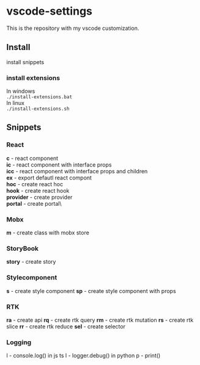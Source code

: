 # vscode-settings
This is the repository with my vscode customization.
## Install
install snippets
### install extensions
In windows\
`./install-extensions.bat`\
In linux\
`./install-extensions.sh`
## Snippets
### React
**c** - react component\
**ic** - react component with interface props\
**icc** - react component with interface props and children\
**ex** - export defautl react compont\
**hoc** - create react hoc\
**hook** - create react hook\
**provider** - create provider\
**portal** - create portal\
### Mobx
**m** - create class with mobx store
### StoryBook
**story** - create story
### Stylecomponent
**s** - create style component
**sp** - create style component with props
### RTK
**ra** - create api
**rq** - create rtk query
**rm** - create rtk mutation
**rs** - create rtk slice
**rr** - create rtk reduce
**sel** - create selector
### Logging
l - console.log() in js ts
l - logger.debug() in python
p - print() 
